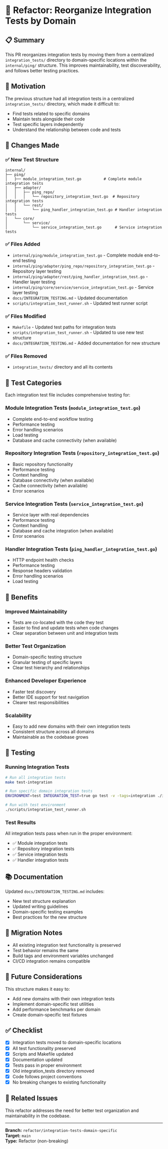 # 🔄 Refactor: Reorganize Integration Tests by Domain

## 📋 Summary

This PR reorganizes integration tests by moving them from a centralized `integration_tests/` directory to domain-specific locations within the `internal/ping/` structure. This improves maintainability, test discoverability, and follows better testing practices.

## 🎯 Motivation

The previous structure had all integration tests in a centralized `integration_tests/` directory, which made it difficult to:
- Find tests related to specific domains
- Maintain tests alongside their code
- Test specific layers independently
- Understand the relationship between code and tests

## 🔧 Changes Made

### ✅ **New Test Structure**

```
internal/
├── ping/
│   ├── module_integration_test.go          # Complete module integration tests
│   ├── adapter/
│   │   ├── ping_repo/
│   │   │   └── repository_integration_test.go  # Repository integration tests
│   │   └── rest/
│   │       └── ping_handler_integration_test.go # Handler integration tests
│   └── core/
│       └── service/
│           └── service_integration_test.go      # Service integration tests
```

### ✅ **Files Added**

- `internal/ping/module_integration_test.go` - Complete module end-to-end testing
- `internal/ping/adapter/ping_repo/repository_integration_test.go` - Repository layer testing
- `internal/ping/adapter/rest/ping_handler_integration_test.go` - Handler layer testing
- `internal/ping/core/service/service_integration_test.go` - Service layer testing
- `docs/INTEGRATION_TESTING.md` - Updated documentation
- `scripts/integration_test_runner.sh` - Updated test runner script

### ✅ **Files Modified**

- `Makefile` - Updated test paths for integration tests
- `scripts/integration_test_runner.sh` - Updated to use new test structure
- `docs/INTEGRATION_TESTING.md` - Added documentation for new structure

### ✅ **Files Removed**

- `integration_tests/` directory and all its contents

## 🧪 Test Categories

Each integration test file includes comprehensive testing for:

### **Module Integration Tests** (`module_integration_test.go`)
- Complete end-to-end workflow testing
- Performance testing
- Error handling scenarios
- Load testing
- Database and cache connectivity (when available)

### **Repository Integration Tests** (`repository_integration_test.go`)
- Basic repository functionality
- Performance testing
- Context handling
- Database connectivity (when available)
- Cache connectivity (when available)
- Error scenarios

### **Service Integration Tests** (`service_integration_test.go`)
- Service layer with real dependencies
- Performance testing
- Context handling
- Database and cache integration (when available)
- Error scenarios

### **Handler Integration Tests** (`ping_handler_integration_test.go`)
- HTTP endpoint health checks
- Performance testing
- Response headers validation
- Error handling scenarios
- Load testing

## 🚀 Benefits

### **Improved Maintainability**
- Tests are co-located with the code they test
- Easier to find and update tests when code changes
- Clear separation between unit and integration tests

### **Better Test Organization**
- Domain-specific testing structure
- Granular testing of specific layers
- Clear test hierarchy and relationships

### **Enhanced Developer Experience**
- Faster test discovery
- Better IDE support for test navigation
- Clearer test responsibilities

### **Scalability**
- Easy to add new domains with their own integration tests
- Consistent structure across all domains
- Maintainable as the codebase grows

## 🧪 Testing

### **Running Integration Tests**

```bash
# Run all integration tests
make test-integration

# Run specific domain integration tests
ENVIRONMENT=test INTEGRATION_TEST=true go test -v -tags=integration ./internal/ping/...

# Run with test environment
./scripts/integration_test_runner.sh
```

### **Test Results**

All integration tests pass when run in the proper environment:
- ✅ Module integration tests
- ✅ Repository integration tests  
- ✅ Service integration tests
- ✅ Handler integration tests

## 📚 Documentation

Updated `docs/INTEGRATION_TESTING.md` includes:
- New test structure explanation
- Updated writing guidelines
- Domain-specific testing examples
- Best practices for the new structure

## 🔄 Migration Notes

- All existing integration test functionality is preserved
- Test behavior remains the same
- Build tags and environment variables unchanged
- CI/CD integration remains compatible

## 🎯 Future Considerations

This structure makes it easy to:
- Add new domains with their own integration tests
- Implement domain-specific test utilities
- Add performance benchmarks per domain
- Create domain-specific test fixtures

## ✅ Checklist

- [x] Integration tests moved to domain-specific locations
- [x] All test functionality preserved
- [x] Scripts and Makefile updated
- [x] Documentation updated
- [x] Tests pass in proper environment
- [x] Old integration_tests directory removed
- [x] Code follows project conventions
- [x] No breaking changes to existing functionality

## 🔗 Related Issues

This refactor addresses the need for better test organization and maintainability in the codebase.

---

**Branch:** `refactor/integration-tests-domain-specific`  
**Target:** `main`  
**Type:** Refactor (non-breaking) 